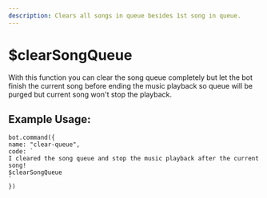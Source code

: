 ```yaml
---
description: Clears all songs in queue besides 1st song in queue.
---
```


# $clearSongQueue

With this function you can clear the song queue completely but let the bot finish the current song before ending the music playback so queue will be purged but current song won't stop the playback.

## Example Usage:

```text
bot.command({
name: "clear-queue",
code: `
I cleared the song queue and stop the music playback after the current song!
$clearSongQueue
`
})
```

